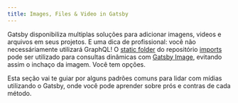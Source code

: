```yaml
---
title: Images, Files & Video in Gatsby
---
```


Gatsby disponibiliza multiplas soluções para adicionar imagens, videos e arquivos em seus projetos. E uma dica de profissional: você não necessáriamente utilizará GraphQL! O [static folder](/docs/static-folder/) do repositório [imports](/docs/importing-assets-into-files/) pode ser utilizado para consultas dinâmicas com [Gatsby Image](/docs/using-gatsby-image/), evitando assim o inchaço da imagem. Você tem opções.

Esta seção vai te guiar por alguns padrões comuns para lidar com mídias utilizando o Gatsby, onde você pode aprender sobre prós e contras de cada método.

<GuideList slug={props.slug} />
